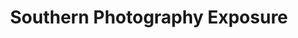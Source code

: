 ---
title: "Southern Photography Exposure"
url: /trafford/southern-photography-exposure/
shop: photo
---